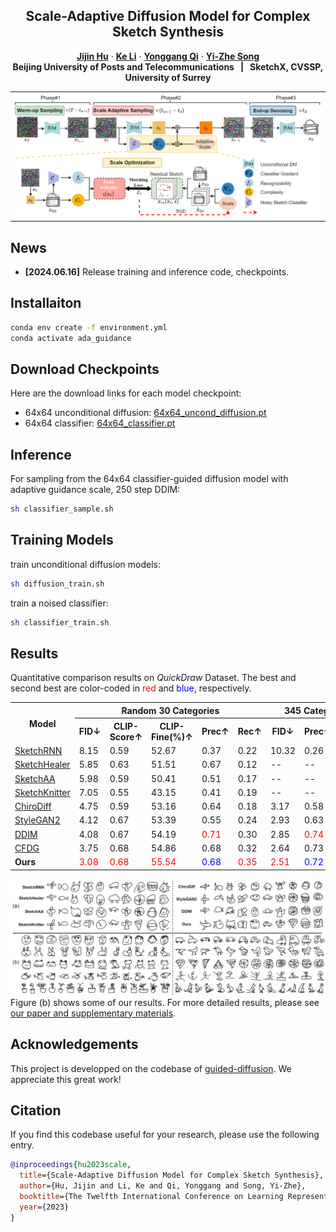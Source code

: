 <p align="center">

  <h2 align="center">Scale-Adaptive Diffusion Model for Complex Sketch Synthesis</h2>
  <p align="center">
    <a href="https://openreview.net/profile?id=~Jijin_Hu1"><strong>Jijin Hu</strong></a>
    ·
    <a href="https://scholar.google.com/citations?user=KZOFaz4AAAAJ&hl=zh-CN&oi=sra"><strong>Ke Li</strong></a>
    ·
    <a href="https://scholar.google.com/citations?user=pQNpf7cAAAAJ&hl=zh-CN&oi=sra"><strong>Yonggang Qi</strong></a>
    ·
    <a href="https://scholar.google.com/citations?user=irZFP_AAAAAJ&hl=zh-CN&oi=sra"><strong>Yi-Zhe Song</strong></a>
    <br>
    <b>Beijing University of Posts and Telecommunications &nbsp; | &nbsp;  SketchX, CVSSP, University of Surrey </b>
  </p>
  
  <table align="center">
    <tr>
    <td>
      <img src="assets/overview.png">
    </td>
    </tr>
  </table>

## News
* **[2024.06.16]** Release training and inference code, checkpoints.

## Installaiton
```bash
conda env create -f environment.yml
conda activate ada_guidance
```

## Download Checkpoints
Here are the download links for each model checkpoint:
* 64x64 unconditional diffusion: [64x64_uncond_diffusion.pt](https://drive.google.com/file/d/1aK8OILBTxyA-KBCwZK7kdePnG1YEYjui/view?usp=sharing)
* 64x64 classifier: [64x64_classifier.pt](https://drive.google.com/file/d/1PElBL0dVH98_3Kh3-ehN4SdEfTtaDJXM/view?usp=drive_link)


## Inference
  For sampling from the 64x64 classifier-guided diffusion model with adaptive guidance scale, 250 step DDIM:
  ```bash
  sh classifier_sample.sh
  ```

## Training Models
train unconditional diffusion models:
  ```bash
  sh diffusion_train.sh
  ```
train a noised classifier:
  ```bash
  sh classifier_train.sh
  ```
## Results
Quantitative comparison results on <i>QuickDraw</i> Dataset. The best and second best are color-coded in <span style="color: red;">red</span> and <span style="color: blue;">blue</span>, respectively.
<table>
  <tr>
    <th rowspan="2"><b>Model</b></th>
    <th colspan="5"><b>Random 30 Categories</b></th>
    <th colspan="3"><b>345 Categories</b></th>
  </tr>
  <tr>
    <th>FID&darr;</th>
    <th>CLIP-Score&uarr;</th>
    <th>CLIP-Fine(%)&uarr;</th>
    <th>Prec&uarr;</th>
    <th>Rec&uarr;</th>
    <th>FID&darr;</th>
    <th>Prec&uarr;</th>
    <th>Rec&uarr;</th>
  </tr>
  <tr>
    <td><a href="https://github.com/magenta/magenta/tree/main/magenta/models/sketch_rnn" target="_blank">SketchRNN</td>
    <td>8.15</td>
    <td>0.59</td>
    <td>52.67</td>
    <td>0.37</td>
    <td>0.22</td>
    <td>10.32</td>
    <td>0.26</td>
    <td>0.24</td>
  </tr>
  <tr>
    <td><a href="https://github.com/sgybupt/SketchHealer" target="_blank">SketchHealer</td>
    <td>5.85</td>
    <td>0.63</td>
    <td>51.51</td>
    <td>0.67</td>
    <td>0.12</td>
    <td>--</td>
    <td>--</td>
    <td>--</td>
  </tr>
  <tr>
    <td><a href="https://openaccess.thecvf.com/content/ICCV2021/papers/Yang_SketchAA_Abstract_Representation_for_Abstract_Sketches_ICCV_2021_paper.pdf" target="_blank">SketchAA</td>
    <td>5.98</td>
    <td>0.59</td>
    <td>50.41</td>
    <td>0.51</td>
    <td>0.17</td>
    <td>--</td>
    <td>--</td>
    <td>--</td>
  </tr>
  <tr>
    <td><a href="https://github.com/wangqiang9/SketchKnitter/tree/main" target="_blank">SketchKnitter</td>
    <td>7.05</td>
    <td>0.55</td>
    <td>43.15</td>
    <td>0.41</td>
    <td>0.19</td>
    <td>--</td>
    <td>--</td>
    <td>--</td>
  </tr>
  <tr>
    <td><a href="https://github.com/dasayan05/chirodiff" target="_blank">ChiroDiff</td>
    <td>4.75</td>
    <td>0.59</td>
    <td>53.16</td>
    <td>0.64</td>
    <td>0.18</td>
    <td>3.17</td>
    <td>0.58</td>
    <td>0.25</td>
  </tr>
  <tr>
    <td><a href="https://github.com/NVlabs/stylegan2-ada-pytorch" target="_blank">StyleGAN2</td>
    <td>4.12</td>
    <td>0.67</td>
    <td>53.39</td>
    <td>0.55</td>
    <td>0.24</td>
    <td>2.93</td>
    <td>0.63</td>
    <td>0.27</td>
  </tr>
  <tr>
    <td><a href="https://github.com/openai/guided-diffusion" target="_blank">DDIM</td>
    <td>4.08</td>
    <td>0.67</td>
    <td>54.19</td>
    <td><span style="color: red;">0.71</span></td>
    <td>0.30</td>
    <td>2.85</td>
    <td><span style="color: red;">0.74</span></td>
    <td>0.31</td>
  </tr>
  <tr>
    <td><a href="https://arxiv.org/pdf/2207.12598" target="_blank">CFDG</td>
    <td>3.75</td>
    <td>0.68</td>
    <td>54.86</td>
    <td>0.68</td>
    <td>0.32</td>
    <td>2.64</td>
    <td>0.73</td>
    <td>0.36</td>
  </tr>
  <tr>
    <td><b>Ours</b></td>
    <td><span style="color: red;">3.08</span></td>
    <td><span style="color: red;">0.68</span></td>
    <td><span style="color: red;">55.54</span></td>
    <td><span style="color: blue;">0.68</span></td>
    <td><span style="color: red;">0.35</span></td>
    <td><span style="color: red;">2.51</span></td>
    <td><span style="color: blue;">0.72</span></td>
    <td><span style="color: red;">0.39</span></td>
  </tr>
</table>


![Fig 4](assets/results.png)
Figure (b) shows some of our results. For more detailed results, please see [our paper and supplementary materials](https://openreview.net/pdf?id=5xadJmgwix).

## Acknowledgements
This project is developped on the codebase of [guided-diffusion](https://github.com/openai/guided-diffusion). We  appreciate this great work! 


## Citation
If you find this codebase useful for your research, please use the following entry.
```BibTeX
@inproceedings{hu2023scale,
  title={Scale-Adaptive Diffusion Model for Complex Sketch Synthesis},
  author={Hu, Jijin and Li, Ke and Qi, Yonggang and Song, Yi-Zhe},
  booktitle={The Twelfth International Conference on Learning Representations},
  year={2023}
}
```
